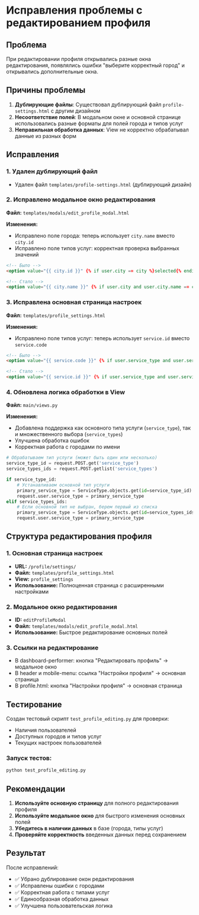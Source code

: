 # Исправления проблемы с редактированием профиля

## Проблема

При редактировании профиля открывались разные окна редактирования, появлялись ошибки "выберите корректный город" и открывались дополнительные окна.

## Причины проблемы

1. **Дублирующие файлы**: Существовал дублирующий файл `profile-settings.html` с другим дизайном
2. **Несоответствие полей**: В модальном окне и основной странице использовались разные форматы для полей города и типов услуг
3. **Неправильная обработка данных**: View не корректно обрабатывал данные из разных форм

## Исправления

### 1. Удален дублирующий файл
- Удален файл `templates/profile-settings.html` (дублирующий дизайн)

### 2. Исправлено модальное окно редактирования
**Файл:** `templates/modals/edit_profile_modal.html`

**Изменения:**
- Исправлено поле города: теперь использует `city.name` вместо `city.id`
- Исправлено поле типов услуг: корректная проверка выбранных значений

```html
<!-- Было -->
<option value="{{ city.id }}" {% if user.city == city %}selected{% endif %}>

<!-- Стало -->
<option value="{{ city.name }}" {% if user.city and user.city.name == city.name %}selected{% endif %}>
```

### 3. Исправлена основная страница настроек
**Файл:** `templates/profile_settings.html`

**Изменения:**
- Исправлено поле типов услуг: теперь использует `service.id` вместо `service.code`

```html
<!-- Было -->
<option value="{{ service.code }}" {% if user.service_type and user.service_type.code == service.code %}selected{% endif %}>

<!-- Стало -->
<option value="{{ service.id }}" {% if user.service_type and user.service_type.id == service.id %}selected{% endif %}>
```

### 4. Обновлена логика обработки в View
**Файл:** `main/views.py`

**Изменения:**
- Добавлена поддержка как основного типа услуги (`service_type`), так и множественного выбора (`service_types`)
- Улучшена обработка ошибок
- Корректная работа с городами по имени

```python
# Обрабатываем тип услуги (может быть один или несколько)
service_type_id = request.POST.get('service_type')
service_types_ids = request.POST.getlist('service_types')

if service_type_id:
    # Устанавливаем основной тип услуги
    primary_service_type = ServiceType.objects.get(id=service_type_id)
    request.user.service_type = primary_service_type
elif service_types_ids:
    # Если основной тип не выбран, берем первый из списка
    primary_service_type = ServiceType.objects.get(id=service_types_ids[0])
    request.user.service_type = primary_service_type
```

## Структура редактирования профиля

### 1. Основная страница настроек
- **URL:** `/profile/settings/`
- **Файл:** `templates/profile_settings.html`
- **View:** `profile_settings`
- **Использование:** Полноценная страница с расширенными настройками

### 2. Модальное окно редактирования
- **ID:** `editProfileModal`
- **Файл:** `templates/modals/edit_profile_modal.html`
- **Использование:** Быстрое редактирование основных полей

### 3. Ссылки на редактирование
- В dashboard-performer: кнопка "Редактировать профиль" → модальное окно
- В header и mobile-menu: ссылка "Настройки профиля" → основная страница
- В profile.html: кнопка "Настройки профиля" → основная страница

## Тестирование

Создан тестовый скрипт `test_profile_editing.py` для проверки:
- Наличия пользователей
- Доступных городов и типов услуг
- Текущих настроек пользователей

### Запуск тестов:
```bash
python test_profile_editing.py
```

## Рекомендации

1. **Используйте основную страницу** для полного редактирования профиля
2. **Используйте модальное окно** для быстрого изменения основных полей
3. **Убедитесь в наличии данных** в базе (города, типы услуг)
4. **Проверяйте корректность** введенных данных перед сохранением

## Результат

После исправлений:
- ✅ Убрано дублирование окон редактирования
- ✅ Исправлены ошибки с городами
- ✅ Корректная работа с типами услуг
- ✅ Единообразная обработка данных
- ✅ Улучшена пользовательская логика

